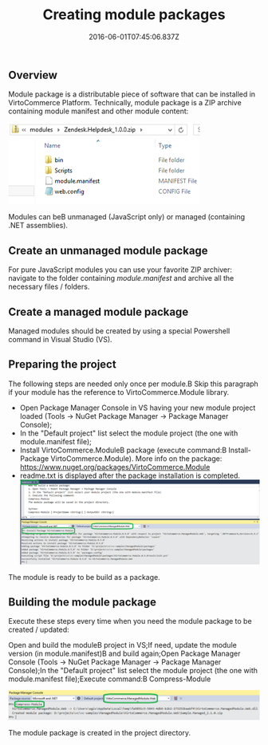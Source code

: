 ﻿---
title: Creating module packages
description: The developer guide to creating module packages in Virto Commerce
layout: docs
date: 2016-06-01T07:45:06.837Z
priority: 10
---
## Overview

Module package is a distributable piece of software that can be installed in VirtoCommerce Platform. Technically, module package is a ZIP archive containing module manifest and other module content:

![](../../assets/images/docs/image2015-5-29_12-13-41.png)

Modules can beВ unmanaged (JavaScript only) or managed (containing .NET assemblies).

## Create an unmanaged module package

For pure JavaScript modules you can use your favorite ZIP archiver: navigate to the folder containing *module.manifest* and archive all the necessary files / folders.

## Create a managed module package

Managed modules should be created by using a special Powershell command in Visual Studio (VS).

## Preparing the project

The following steps are needed only once per module.В Skip this paragraph if your module has the reference to VirtoCommerce.Module library.

* Open Package Manager Console in VS having your new module project loaded (Tools -> NuGet Package Manager -> Package Manager Console);
* In the "Default project" list select the module project (the one with module.manifest file);
* Install VirtoCommerce.ModuleВ package (execute command:В Install-Package VirtoCommerce.Module). More info on the package: <a href="https://www.nuget.org/packages/VirtoCommerce.Module" rel="nofollow">https://www.nuget.org/packages/VirtoCommerce.Module</a>
* readme.txt is displayed after the package installation is completed.
![](../../assets/images/docs/image2016-6-1_10-21-32.png)

The module is ready to be build as a package.

## Building the module package

Execute these steps every time when you need the module package to be created / updated:

Open and build the moduleВ project in VS;If need, update the module version (in module.manifest)В and build again;Open Package Manager Console (Tools -> NuGet Package Manager -> Package Manager Console);In the "Default project" list select the module project (the one with module.manifest file);Execute command:В Compress-Module

![](../../assets/images/docs/image2016-6-1_10-44-13.png)

The module package is created in the project directory.
